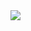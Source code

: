 <img src="https://github.com/OksanaKZ/Telegram-Bots/blob/main/GameBot%20from%20JavaRush%20(Java)/preview.gif">
